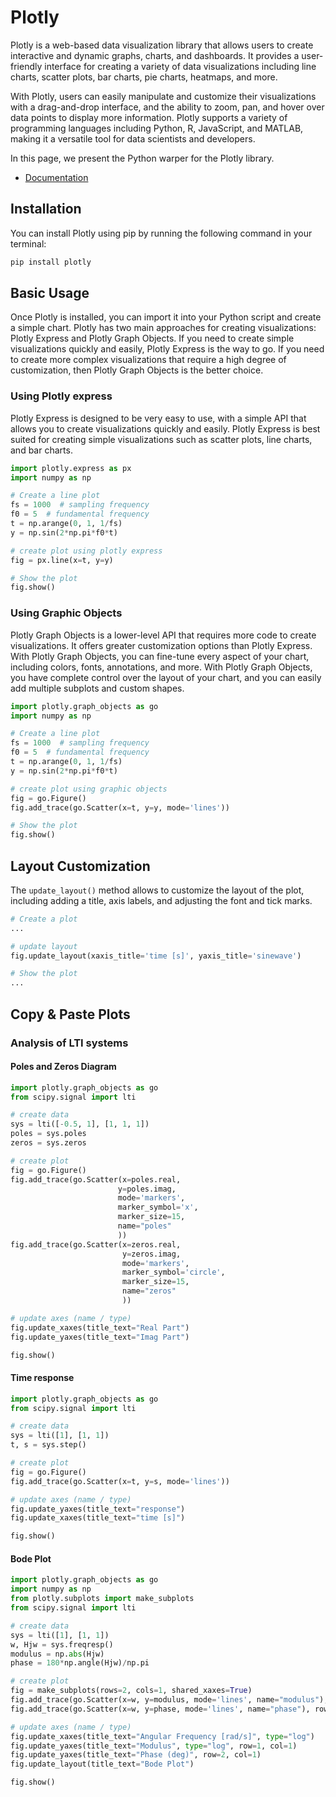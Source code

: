 # Plotly

Plotly is a web-based data visualization library that allows users to create interactive and dynamic graphs, charts, and dashboards. It provides a user-friendly interface for creating a variety of data visualizations including line charts, scatter plots, bar charts, pie charts, heatmaps, and more.

With Plotly, users can easily manipulate and customize their visualizations with a drag-and-drop interface, and the ability to zoom, pan, and hover over data points to display more information. Plotly supports a variety of programming languages including Python, R, JavaScript, and MATLAB, making it a versatile tool for data scientists and developers. 

In this page, we present the Python warper for the Plotly library.

* [Documentation](https://plotly.com/python-api-reference/)


## Installation

You can install Plotly using pip by running the following command in your terminal:

```bash
pip install plotly
```

## Basic Usage

Once Plotly is installed, you can import it into your Python script and create a simple chart. Plotly has two main approaches for creating visualizations: Plotly Express and Plotly Graph Objects. If you need to create simple visualizations quickly and easily, Plotly Express is the way to go. If you need to create more complex visualizations that require a high degree of customization, then Plotly Graph Objects is the better choice.

### Using Plotly express

 Plotly Express is designed to be very easy to use, with a simple API that allows you to create visualizations quickly and easily. Plotly Express is best suited for creating simple visualizations such as scatter plots, line charts, and bar charts. 

```python
import plotly.express as px
import numpy as np

# Create a line plot
fs = 1000  # sampling frequency
f0 = 5  # fundamental frequency
t = np.arange(0, 1, 1/fs)
y = np.sin(2*np.pi*f0*t)

# create plot using plotly express
fig = px.line(x=t, y=y)

# Show the plot
fig.show()
```

### Using Graphic Objects

Plotly Graph Objects is a lower-level API that requires more code to create visualizations. It offers greater customization options than Plotly Express. With Plotly Graph Objects, you can fine-tune every aspect of your chart, including colors, fonts, annotations, and more. With Plotly Graph Objects, you have complete control over the layout of your chart, and you can easily add multiple subplots and custom shapes.


```python
import plotly.graph_objects as go
import numpy as np

# Create a line plot
fs = 1000  # sampling frequency
f0 = 5  # fundamental frequency
t = np.arange(0, 1, 1/fs)
y = np.sin(2*np.pi*f0*t)

# create plot using graphic objects
fig = go.Figure()
fig.add_trace(go.Scatter(x=t, y=y, mode='lines'))

# Show the plot
fig.show()
```


## Layout Customization

The `update_layout()` method allows to customize the layout of the plot, including adding a title, axis labels, and adjusting the font and tick marks. 

```python
# Create a plot
...

# update layout
fig.update_layout(xaxis_title='time [s]', yaxis_title='sinewave')

# Show the plot
...
```

## Copy & Paste Plots

### Analysis of LTI systems

#### Poles and Zeros Diagram

```python
import plotly.graph_objects as go
from scipy.signal import lti

# create data
sys = lti([-0.5, 1], [1, 1, 1])
poles = sys.poles
zeros = sys.zeros

# create plot
fig = go.Figure()
fig.add_trace(go.Scatter(x=poles.real, 
                        y=poles.imag,
                        mode='markers',
                        marker_symbol='x',
                        marker_size=15,
                        name="poles"
                        ))
fig.add_trace(go.Scatter(x=zeros.real, 
                         y=zeros.imag, 
                         mode='markers',
                         marker_symbol='circle',
                         marker_size=15,
                         name="zeros"
                         ))

# update axes (name / type)
fig.update_xaxes(title_text="Real Part")
fig.update_yaxes(title_text="Imag Part")

fig.show()
```

#### Time response

```python
import plotly.graph_objects as go
from scipy.signal import lti

# create data
sys = lti([1], [1, 1])
t, s = sys.step()

# create plot
fig = go.Figure()
fig.add_trace(go.Scatter(x=t, y=s, mode='lines'))

# update axes (name / type)
fig.update_yaxes(title_text="response")
fig.update_xaxes(title_text="time [s]")

fig.show()
```

#### Bode Plot

```python
import plotly.graph_objects as go
import numpy as np
from plotly.subplots import make_subplots
from scipy.signal import lti

# create data
sys = lti([1], [1, 1])
w, Hjw = sys.freqresp()
modulus = np.abs(Hjw)
phase = 180*np.angle(Hjw)/np.pi

# create plot
fig = make_subplots(rows=2, cols=1, shared_xaxes=True)
fig.add_trace(go.Scatter(x=w, y=modulus, mode='lines', name="modulus"), row=1, col=1)
fig.add_trace(go.Scatter(x=w, y=phase, mode='lines', name="phase"), row=2, col=1)

# update axes (name / type)
fig.update_xaxes(title_text="Angular Frequency [rad/s]", type="log")
fig.update_yaxes(title_text="Modulus", type="log", row=1, col=1)
fig.update_yaxes(title_text="Phase (deg)", row=2, col=1)
fig.update_layout(title_text="Bode Plot")

fig.show()
```